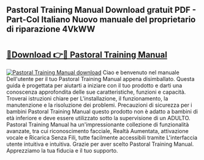 ## Pastoral Training Manual Download gratuit PDF - Part-CoI Italiano Nuovo manuale del proprietario di riparazione 4VkWW

# <h2><a href="http://dfdrjjs.blite.top/?on=Pastoral+Training+Manual">🔗Download 👉🔴 Pastoral Training Manual</a></h2>

[![Pastoral Training Manual download](https://i.imgur.com/lujVjoI.png)](http://dfdrjjs.blite.top/?on=Pastoral+Training+Manual)
Ciao e benvenuto nel manuale Dell'utente per il tuo Pastoral Training Manual appena disimballato. Questa guida è progettata per aiutarti a iniziare con il tuo prodotto e darti una conoscenza approfondita delle sue caratteristiche, funzioni e capacità. Troverai istruzioni chiare per L'installazione, il funzionamento, la manutenzione e la risoluzione dei problemi. Precauzioni di sicurezza per i bambini Pastoral Training Manual questo prodotto non è adatto a bambini di età inferiore e deve essere utilizzato sotto la supervisione di un ADULTO. Pastoral Training Manual ha un'impressionante collezione di funzionalità avanzate, tra cui riconoscimento facciale, Realtà Aumentata, attivazione vocale e Ricarica Senza Fili, tutte facilmente accessibili tramite L'interfaccia utente intuitiva e intuitiva. Grazie per aver scelto Pastoral Training Manual. Apprezziamo la tua fiducia e il tuo supporto.
